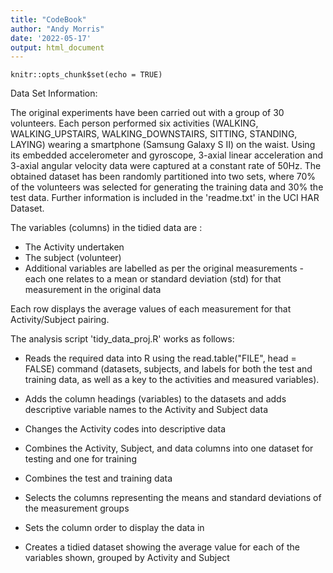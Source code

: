 ```yaml
---
title: "CodeBook"
author: "Andy Morris"
date: '2022-05-17'
output: html_document
---
```


```{r setup, include=FALSE}
knitr::opts_chunk$set(echo = TRUE)
```
Data Set Information:

The original experiments have been carried out with a group of 30 volunteers. Each person performed six activities (WALKING, WALKING_UPSTAIRS, WALKING_DOWNSTAIRS, SITTING, STANDING, LAYING) wearing a smartphone (Samsung Galaxy S II) on the waist. Using its embedded accelerometer and gyroscope, 3-axial linear acceleration and 3-axial angular velocity data were captured at a constant rate of 50Hz. The obtained dataset has been randomly partitioned into two sets, where 70% of the volunteers was selected for generating the training data and 30% the test data.
Further information is included in the 'readme.txt' in the UCI HAR Dataset.



The variables (columns) in the tidied data are :

- The Activity undertaken
- The subject (volunteer)
- Additional variables are labelled as per the original measurements - each one relates to a mean or standard deviation (std) for that measurement in the original data

Each row displays the average values of each measurement for that Activity/Subject pairing.




The analysis script 'tidy_data_proj.R' works as follows:

- Reads the required data into R using the read.table("FILE", head = FALSE) command (datasets, subjects, and labels for both the test and training data, as well as a key to the activities and measured variables).

- Adds the column headings (variables) to the datasets and adds descriptive variable names to the Activity and Subject data

- Changes the Activity codes into descriptive data

- Combines the Activity, Subject, and data columns into one dataset for testing and one for training

- Combines the test and training data

- Selects the columns representing the means and standard deviations of the measurement groups

- Sets the column order to display the data in

- Creates a tidied dataset showing the average value for each of the variables shown, grouped by Activity and Subject
